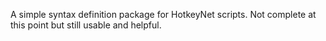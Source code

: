 A simple syntax definition package for HotkeyNet scripts. Not complete at this point but still usable and helpful.
